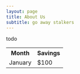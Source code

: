```yaml
---
layout: page
title: About Us
subtitle: go away stalkers
---
```


todo

<style>
table, th, td
{
  border: 0;
}
table
{
  border-collapse:collapse;
}
</style>
<table>
  <tr>
    <th>Month</th>
    <th>Savings</th>
  </tr>
  <tr>
    <td>January</td>
    <td>$100</td>
  </tr>
</table>

